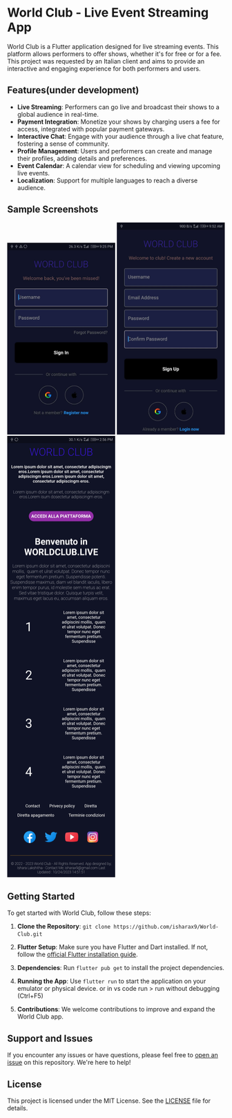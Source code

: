 # World Club - Live Event Streaming App

World Club is a Flutter application designed for live streaming events. This platform allows performers to offer shows, whether it's for free or for a fee. This project was requested by an Italian client and aims to provide an interactive and engaging experience for both performers and users.

## Features(under development)

- **Live Streaming**: Performers can go live and broadcast their shows to a global audience in real-time.
- **Payment Integration**: Monetize your shows by charging users a fee for access, integrated with popular payment gateways.
- **Interactive Chat**: Engage with your audience through a live chat feature, fostering a sense of community.
- **Profile Management**: Users and performers can create and manage their profiles, adding details and preferences.
- **Event Calendar**: A calendar view for scheduling and viewing upcoming live events.
- **Localization**: Support for multiple languages to reach a diverse audience.

## Sample Screenshots

<img src="/UI-imgs/Sign-In-page.jpg" alt="Sign-in" width="250" height="444"> <img src="/UI-imgs/Sign-Up-page.jpg" alt="Sign-Up" width="250" height="491"> <img src="/UI-imgs/Landing-page.jpg" alt="landing page" width="250" height="1022">
## Getting Started

To get started with World Club, follow these steps:

1. **Clone the Repository**: `git clone https://github.com/isharax9/World-Club.git`

2. **Flutter Setup**: Make sure you have Flutter and Dart installed. If not, follow the [official Flutter installation guide](https://flutter.dev/docs/get-started/install).

3. **Dependencies**: Run `flutter pub get` to install the project dependencies.

4. **Running the App**: Use `flutter run` to start the application on your emulator or physical device. or in vs code run > run without debugging (Ctrl+F5)

5. **Contributions**: We welcome contributions to improve and expand the World Club app.

## Support and Issues

If you encounter any issues or have questions, please feel free to [open an issue](https://github.com/isharax9/World-Club/issues) on this repository. We're here to help!

## License

This project is licensed under the MIT License. See the [LICENSE](LICENSE) file for details.


